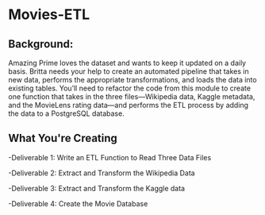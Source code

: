 # Movies-ETL
## Background:

Amazing Prime loves the dataset and wants to keep it updated on a daily basis. Britta needs your help to create an automated pipeline that takes in new data, performs the appropriate transformations, and loads the data into existing tables. You’ll need to refactor the code from this module to create one function that takes in the three files—Wikipedia data, Kaggle metadata, and the MovieLens rating data—and performs the ETL process by adding the data to a PostgreSQL database.

## What You're Creating



-Deliverable 1: Write an ETL Function to Read Three Data Files


-Deliverable 2: Extract and Transform the Wikipedia Data


-Deliverable 3: Extract and Transform the Kaggle data


-Deliverable 4: Create the Movie Database



